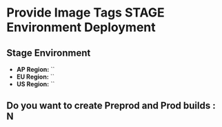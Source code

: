 # Provide Image Tags STAGE Environment Deployment

## Stage Environment
- **AP Region:** ``
- **EU Region:** ``
- **US Region:** ``

## Do you want to create Preprod and Prod builds  : N
<!-- **Please select only one option:**
- [ ] Yes -->
<!-- - [ ] No -->